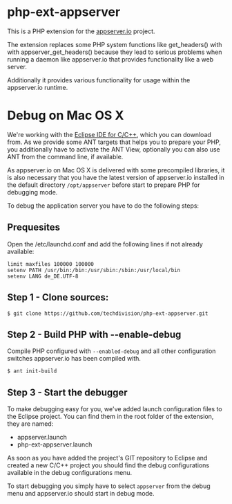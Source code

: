 # php-ext-appserver

This is a PHP extension for the [appserver.io](http://appserver.io) project.

The extension replaces some PHP system functions like get_headers() with 
with appserver_get_headers() because they lead to serious problems when 
running a daemon like appserver.io that provides functionality like a web 
server. 

Additionally it provides various functionality for usage within the 
appserver.io runtime.

# Debug on Mac OS X

We're working with the [Eclipse IDE for C/C++](http://www.eclipse.org/downloads/packages/eclipse-ide-cc-developers/keplersr1), 
which you can download from. As we provide some ANT targets that helps you to prepare 
your PHP, you additionally have to activate the ANT View, optionally you can also use 
ANT from the command line, if available.

As appserver.io on Mac OS X is delivered with some precompiled libraries, it is
also necessary that you have the latest version of appserver.io installed in the 
default directory `/opt/appserver` before start to prepare PHP for debugging mode.

To debug the application server you have to do the following steps:

## Prequesites

Open the /etc/launchd.conf and add the following lines if not already available:

```
limit maxfiles 100000 100000
setenv PATH /usr/bin:/bin:/usr/sbin:/sbin:/usr/local/bin
setenv LANG de_DE.UTF-8
```

## Step 1 - Clone sources:

```
$ git clone https://github.com/techdivision/php-ext-appserver.git
```

## Step 2 - Build PHP with --enable-debug

Compile PHP configured with `--enabled-debug` and all other configuration switches
appserver.io has been compiled with. 

```
$ ant init-build
```

## Step 3 - Start the debugger

To make debugging easy for you, we've added launch configuration files to the
Eclipse project. You can find them in the root folder of the extension, they are
named:

* appserver.launch
* php-ext-appserver.launch

As soon as you have added the project's GIT repository to Eclipse and created
a new C/C++ project you should find the debug configurations available in the
debug configurations menu.

To start debugging you simply have to select `appserver` from the debug menu
and appserver.io should start in debug mode.